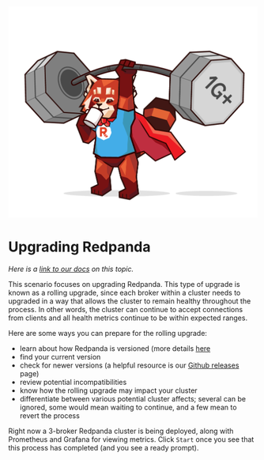 ![Barbell Panda](./images/redpanda-barbell.png)

# Upgrading Redpanda

*Here is a [link to our docs](https://docs.redpanda.com/docs/manage/cluster-maintenance/rolling-upgrade/) on this topic.*

This scenario focuses on upgrading Redpanda. This type of upgrade is known as a rolling upgrade, since each broker within a cluster needs to upgraded in a way that allows the cluster to remain healthy throughout the process. In other words, the cluster can continue to accept connections from clients and all health metrics continue to be within expected ranges.

Here are some ways you can prepare for the rolling upgrade:

- learn about how Redpanda is versioned (more details [here](https://docs.redpanda.com/docs/get-started/intro-to-events/#redpanda-platform-versions)
- find your current version
- check for newer versions (a helpful resource is our [Github releases](https://github.com/redpanda-data/redpanda/releases) page)
- review potential incompatibilities
- know how the rolling upgrade may impact your cluster
- differentiate between various potential cluster affects; several can be ignored, some would mean waiting to continue, and a few mean to revert the process

Right now a 3-broker Redpanda cluster is being deployed, along with Prometheus and Grafana for viewing metrics. Click `Start` once you see that this process has completed (and you see a ready prompt).

